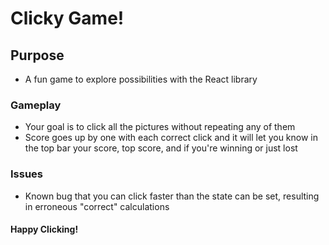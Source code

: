 # Clicky Game!

## Purpose 
- A fun game to explore possibilities with the React library

### Gameplay 
- Your goal is to click all the pictures without repeating any of them
- Score goes up by one with each correct click and it will let you know in the top bar your score, top score, and if you're winning or just lost

### Issues
- Known bug that you can click faster than the state can be set, resulting in erroneous "correct" calculations

#### Happy Clicking!